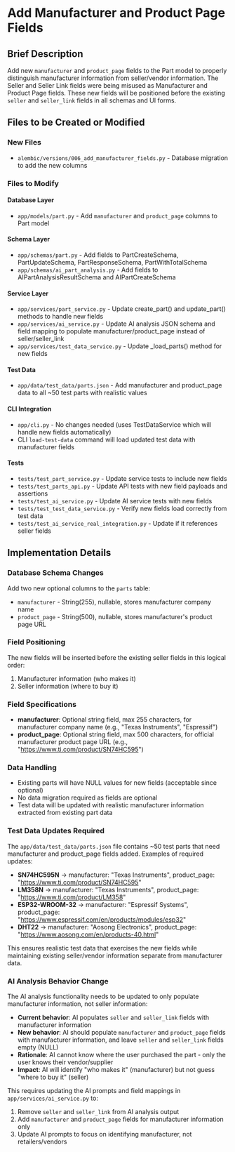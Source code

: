 # Add Manufacturer and Product Page Fields

## Brief Description

Add new `manufacturer` and `product_page` fields to the Part model to properly distinguish manufacturer information from seller/vendor information. The Seller and Seller Link fields were being misused as Manufacturer and Product Page fields. These new fields will be positioned before the existing `seller` and `seller_link` fields in all schemas and UI forms.

## Files to be Created or Modified

### New Files
- `alembic/versions/006_add_manufacturer_fields.py` - Database migration to add the new columns

### Files to Modify

#### Database Layer
- `app/models/part.py` - Add `manufacturer` and `product_page` columns to Part model

#### Schema Layer  
- `app/schemas/part.py` - Add fields to PartCreateSchema, PartUpdateSchema, PartResponseSchema, PartWithTotalSchema
- `app/schemas/ai_part_analysis.py` - Add fields to AIPartAnalysisResultSchema and AIPartCreateSchema

#### Service Layer
- `app/services/part_service.py` - Update create_part() and update_part() methods to handle new fields
- `app/services/ai_service.py` - Update AI analysis JSON schema and field mapping to populate manufacturer/product_page instead of seller/seller_link
- `app/services/test_data_service.py` - Update _load_parts() method for new fields

#### Test Data
- `app/data/test_data/parts.json` - Add manufacturer and product_page data to all ~50 test parts with realistic values

#### CLI Integration  
- `app/cli.py` - No changes needed (uses TestDataService which will handle new fields automatically)
- CLI `load-test-data` command will load updated test data with manufacturer fields

#### Tests
- `tests/test_part_service.py` - Update service tests to include new fields
- `tests/test_parts_api.py` - Update API tests with new field payloads and assertions  
- `tests/test_ai_service.py` - Update AI service tests with new fields
- `tests/test_test_data_service.py` - Verify new fields load correctly from test data
- `tests/test_ai_service_real_integration.py` - Update if it references seller fields

## Implementation Details

### Database Schema Changes
Add two new optional columns to the `parts` table:
- `manufacturer` - String(255), nullable, stores manufacturer company name
- `product_page` - String(500), nullable, stores manufacturer's product page URL

### Field Positioning
The new fields will be inserted before the existing seller fields in this logical order:
1. Manufacturer information (who makes it)
2. Seller information (where to buy it)

### Field Specifications
- **manufacturer**: Optional string field, max 255 characters, for manufacturer company name (e.g., "Texas Instruments", "Espressif")
- **product_page**: Optional string field, max 500 characters, for official manufacturer product page URL (e.g., "https://www.ti.com/product/SN74HC595")

### Data Handling
- Existing parts will have NULL values for new fields (acceptable since optional)
- No data migration required as fields are optional
- Test data will be updated with realistic manufacturer information extracted from existing part data

### Test Data Updates Required
The `app/data/test_data/parts.json` file contains ~50 test parts that need manufacturer and product_page fields added. Examples of required updates:

- **SN74HC595N** → manufacturer: "Texas Instruments", product_page: "https://www.ti.com/product/SN74HC595"
- **LM358N** → manufacturer: "Texas Instruments", product_page: "https://www.ti.com/product/LM358"  
- **ESP32-WROOM-32** → manufacturer: "Espressif Systems", product_page: "https://www.espressif.com/en/products/modules/esp32"
- **DHT22** → manufacturer: "Aosong Electronics", product_page: "https://www.aosong.com/en/products-40.html"

This ensures realistic test data that exercises the new fields while maintaining existing seller/vendor information separate from manufacturer data.

### AI Analysis Behavior Change
The AI analysis functionality needs to be updated to only populate manufacturer information, not seller information:

- **Current behavior**: AI populates `seller` and `seller_link` fields with manufacturer information
- **New behavior**: AI should populate `manufacturer` and `product_page` fields with manufacturer information, and leave `seller` and `seller_link` fields empty (NULL)
- **Rationale**: AI cannot know where the user purchased the part - only the user knows their vendor/supplier
- **Impact**: AI will identify "who makes it" (manufacturer) but not guess "where to buy it" (seller)

This requires updating the AI prompts and field mappings in `app/services/ai_service.py` to:
1. Remove `seller` and `seller_link` from AI analysis output
2. Add `manufacturer` and `product_page` fields for manufacturer information only
3. Update AI prompts to focus on identifying manufacturer, not retailers/vendors